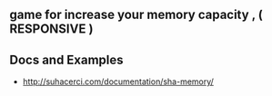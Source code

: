 ## game for increase your memory capacity , ( RESPONSIVE )

## Docs and Examples
- <http://suhacerci.com/documentation/sha-memory/>

